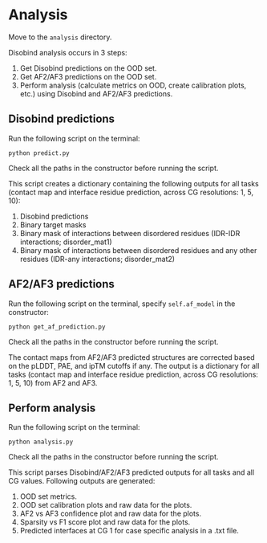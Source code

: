 # Analysis
Move to the `analysis` directory.  

Disobind analysis occurs in 3 steps:
1. Get Disobind predictions on the OOD set.
2. Get AF2/AF3 predictions on the OOD set.
3. Perform analysis (calculate metrics on OOD, create calibration plots, etc.) using Disobind and AF2/AF3 predictions.

## Disobind predictions
Run the following script on the terminal:
```
python predict.py
```
Check all the paths in the constructor before running the script.  

This script creates a dictionary containing the following outputs for all tasks (contact map and interface residue prediction, across CG resolutions: 1, 5, 10):

1. Disobind predictions
2. Binary target masks
3. Binary mask of interactions between disordered residues (IDR-IDR interactions; disorder_mat1) 
4. Binary mask of interactions between disordered residues and any other residues (IDR-any interactions; disorder_mat2)

## AF2/AF3 predictions

Run the following script on the terminal, specify `self.af_model` in the constructor:
```
python get_af_prediction.py
```
Check all the paths in the constructor before running the script.  

The contact maps from AF2/AF3 predicted structures are corrected based on the pLDDT, PAE, and ipTM cutoffs if any. 
The output is a dictionary for all tasks (contact map and interface residue prediction, across CG resolutions: 1, 5, 10) from AF2 and AF3. 

## Perform analysis
Run the following script on the terminal:

```
python analysis.py
```

Check all the paths in the constructor before running the script.  

This script parses Disobind/AF2/AF3 predicted outputs for all tasks and all CG values. Following outputs are generated:
1. OOD set metrics.
2. OOD set calibration plots and raw data for the plots. 
3. AF2 vs AF3 confidence plot and raw data for the plots. 
4. Sparsity vs F1 score plot and raw data for the plots. 
5. Predicted interfaces at CG 1 for case specific analysis in a .txt file.
   

